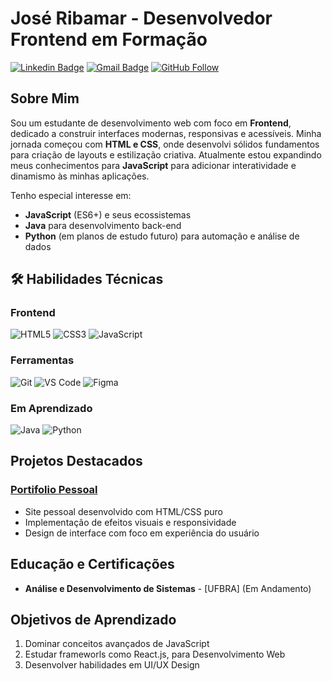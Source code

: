 # José Ribamar - Desenvolvedor Frontend em Formação

[![Linkedin Badge](https://img.shields.io/badge/-LinkedIn-blue?style=flat-square&logo=Linkedin&logoColor=white)](https://www.linkedin.com/in/jos%C3%A9-ribamar-ferreira-de-brito-neto-054b12238/)
[![Gmail Badge](https://img.shields.io/badge/-Gmail-c14438?style=flat-square&logo=Gmail&logoColor=white)](mailto:ribamarn7@gmail.com)
[![GitHub Follow](https://img.shields.io/github/followers/seu-usuario?label=Follow&style=social)](https://github.com/sena-mp4)

## Sobre Mim

Sou um estudante de desenvolvimento web com foco em **Frontend**, dedicado a construir interfaces modernas, responsivas e acessíveis. Minha jornada começou com **HTML e CSS**, onde desenvolvi sólidos fundamentos para criação de layouts e estilização criativa. Atualmente estou expandindo meus conhecimentos para **JavaScript** para adicionar interatividade e dinamismo às minhas aplicações.

Tenho especial interesse em:
- **JavaScript** (ES6+) e seus ecossistemas
- **Java** para desenvolvimento back-end
- **Python** (em planos de estudo futuro) para automação e análise de dados

## 🛠 Habilidades Técnicas

### Frontend
![HTML5](https://img.shields.io/badge/html5-%23E34F26.svg?style=for-the-badge&logo=html5&logoColor=white)
![CSS3](https://img.shields.io/badge/css3-%231572B6.svg?style=for-the-badge&logo=css3&logoColor=white)
![JavaScript](https://img.shields.io/badge/javascript-%23323330.svg?style=for-the-badge&logo=javascript&logoColor=%23F7DF1E)

### Ferramentas
![Git](https://img.shields.io/badge/git-%23F05033.svg?style=for-the-badge&logo=git&logoColor=white)
![VS Code](https://img.shields.io/badge/VS%20Code-0078d7.svg?style=for-the-badge&logo=visual-studio-code&logoColor=white)
![Figma](https://img.shields.io/badge/figma-%23F24E1E.svg?style=for-the-badge&logo=figma&logoColor=white)

### Em Aprendizado
![Java](https://img.shields.io/badge/java-%23ED8B00.svg?style=for-the-badge&logo=openjdk&logoColor=white)
![Python](https://img.shields.io/badge/python-3670A0?style=for-the-badge&logo=python&logoColor=ffdd54)

## Projetos Destacados

### [Portifolio Pessoal]([https://seu-usuario.github.io/portfolio](https://github.com/sena-mp4/curso-html-css-yt))
- Site pessoal desenvolvido com HTML/CSS puro
- Implementação de efeitos visuais e responsividade
- Design de interface com foco em experiência do usuário

## Educação e Certificações

- **Análise e Desenvolvimento de Sistemas** - [UFBRA] (Em Andamento)

## Objetivos de Aprendizado

1. Dominar conceitos avançados de JavaScript
2. Estudar frameworls como React.js, para Desenvolvimento Web 
3. Desenvolver habilidades em UI/UX Design
